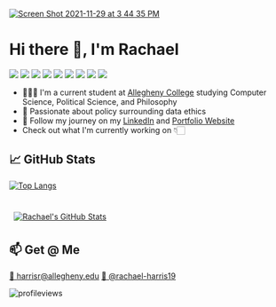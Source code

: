 [<img alt="Screen Shot 2021-11-29 at 3 44 35 PM" src="https://user-images.githubusercontent.com/54785104/143942212-d5357b58-bb89-4531-a096-870d2b28a7cb.png" class="responsive">](https://rachaelharris.xyz)

# Hi there 👋, I'm Rachael
![](https://img.shields.io/badge/OS-MacOS-181717?style=flat&logo=apple&color=white)
![](https://img.shields.io/badge/Editor-VSCode-181717?style=flat&logo=VisualStudio&logoColor=blue&color=blue)
![](https://img.shields.io/badge/Code-Java-informational?style=flat&logo=angular&logoColor=blue&color=blue)
![](https://img.shields.io/badge/Code-Python-informational?style=flat&logo=ionic&logoColor=orange&color=orange)
![](https://img.shields.io/badge/Code-R-informational?style=flat&logo=Spring&logoColor=red&color=red)
![](https://img.shields.io/badge/Code-MongoDB-informational?style=flat&logo=MongoDB&logoColor=green&color=green)
![](https://img.shields.io/badge/Code-MySQL-informational?style=flat&logo=MySQL&logoColor=orange&color=orange)
![](https://img.shields.io/badge/Tools-Docker-informational?style=flat&logo=docker&logoColor=blue&color=blue)
![](https://img.shields.io/badge/Tools-GitHub-informational?style=flat&logo=GitHub&logoColor=green&color=green)


<!--
**rachaelharris/rachaelharris** is a ✨ _special_ ✨ repository because its `README.md` (this file) appears on your GitHub profile.

Here are some ideas to get you started:

- 🔭 I’m currently working on ...
- 🌱 I’m currently learning ...
- 👯 I’m looking to collaborate on ...
- 🤔 I’m looking for help with ...
- 💬 Ask me about ...
- 📫 How to reach me: ...
- 😄 Pronouns: ...
- ⚡ Fun fact: ...
-->

- 👩🏻‍💻 I'm a current student at [Allegheny College](https://allegheny.edu/) studying Computer Science, Political Science, and Philosophy
- 🔐 Passionate about policy surrounding data ethics
- 👥 Follow my journey on my [LinkedIn](https://www.linkedin.com/in/rachael-harris19/) and [Portfolio Website](rachaelharris.xyz)
- Check out what I'm currently working on 👇🏻


## &#x1f4c8; GitHub Stats

[![Top Langs](https://github-readme-stats.vercel.app/api/top-langs/?username=rachaelharris&layout=compact&theme=material-palenight)](https://github.com/rachaelharris/github-readme-stats)

<br>

<a href="https://github.com/rachaelharris">
  <img align="center" style="margin:0.5rem" src="https://github-readme-stats.vercel.app/api?username=rachaelharris&show_icons=true&theme=material-palenight" alt="Rachael's GitHub Stats" />

</a>

<br>


## 📫 Get @ Me

[📩 harrisr@allegheny.edu](mailto:harrisr@allegheny.edu)
[🔗 @rachael-harris19](https://www.linkedin.com/in/rachael-harris19/)


![profileviews](https://komarev.com/ghpvc/?username=rachaelharris&color=fee2e2)
 
